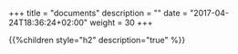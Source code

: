 +++
title = "documents"
description = ""
date = "2017-04-24T18:36:24+02:00"
weight = 30
+++

{{%children style="h2" description="true" %}}
